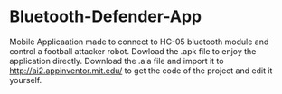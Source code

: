 # Bluetooth-Defender-App
Mobile Applicaation made to connect to HC-05 bluetooth module and control a football attacker robot.
Dowload the .apk file to enjoy the application directly. 
Download the .aia file and import it to http://ai2.appinventor.mit.edu/ to get the code of the project and edit it yourself.
